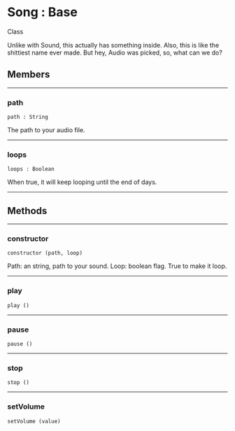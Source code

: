 # <i class="fa fa-book"></i> Song : Base

<span class="label label-info">Class</span> 

Unlike with Sound, this actually has something inside.
Also, this is like the shittiest name ever made. But hey, Audio was picked, so, what can we do?
				
## Members

---

### path

    path : String

The path to your audio file.

---

### loops

    loops : Boolean
    			
When true, it will keep looping until the end of days.
    
---
		
## Methods

---

### constructor

    constructor (path, loop)
    
Path: an string, path to your sound. Loop: boolean flag. True to make it loop.
    
---

### play

    play ()
		
---

### pause

    pause ()
		
---

### stop

    stop ()
---

### setVolume

    setVolume (value)
    
